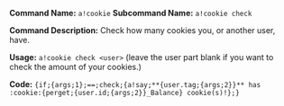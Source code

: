 **Command Name:** `a!cookie`
**Subcommand Name:** `a!cookie check`

**Command Description:**
Check how many cookies you, or another user, have.

**Usage:**
`a!cookie check <user>` (leave the user part blank if you want to check the amount of your cookies.)

**Code:**
```{if;{args;1};==;check;{a!say;**{user.tag;{args;2}}** has :cookie:{perget;{user.id;{args;2}}_Balance} cookie(s)!};}```
